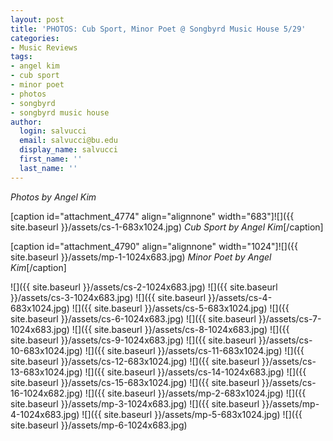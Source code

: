```yaml
---
layout: post
title: 'PHOTOS: Cub Sport, Minor Poet @ Songbyrd Music House 5/29'
categories:
- Music Reviews
tags:
- angel kim
- cub sport
- minor poet
- photos
- songbyrd
- songbyrd music house
author:
  login: salvucci
  email: salvucci@bu.edu
  display_name: salvucci
  first_name: ''
  last_name: ''
---
```

_Photos by Angel Kim_

\[caption id="attachment\_4774" align="alignnone" width="683"\]![]({{ site.baseurl }}/assets/cs-1-683x1024.jpg) _Cub Sport by Angel Kim_\[/caption\]

\[caption id="attachment\_4790" align="alignnone" width="1024"\]![]({{ site.baseurl }}/assets/mp-1-1024x683.jpg) _Minor Poet by Angel Kim_\[/caption\]

![]({{ site.baseurl }}/assets/cs-2-1024x683.jpg) ![]({{ site.baseurl }}/assets/cs-3-1024x683.jpg) ![]({{ site.baseurl }}/assets/cs-4-683x1024.jpg) ![]({{ site.baseurl }}/assets/cs-5-683x1024.jpg) ![]({{ site.baseurl }}/assets/cs-6-1024x683.jpg) ![]({{ site.baseurl }}/assets/cs-7-1024x683.jpg) ![]({{ site.baseurl }}/assets/cs-8-1024x683.jpg) ![]({{ site.baseurl }}/assets/cs-9-1024x683.jpg) ![]({{ site.baseurl }}/assets/cs-10-683x1024.jpg) ![]({{ site.baseurl }}/assets/cs-11-683x1024.jpg) ![]({{ site.baseurl }}/assets/cs-12-683x1024.jpg) ![]({{ site.baseurl }}/assets/cs-13-683x1024.jpg) ![]({{ site.baseurl }}/assets/cs-14-1024x683.jpg) ![]({{ site.baseurl }}/assets/cs-15-683x1024.jpg) ![]({{ site.baseurl }}/assets/cs-16-1024x682.jpg) ![]({{ site.baseurl }}/assets/mp-2-683x1024.jpg) ![]({{ site.baseurl }}/assets/mp-3-1024x683.jpg) ![]({{ site.baseurl }}/assets/mp-4-1024x683.jpg) ![]({{ site.baseurl }}/assets/mp-5-683x1024.jpg) ![]({{ site.baseurl }}/assets/mp-6-1024x683.jpg)